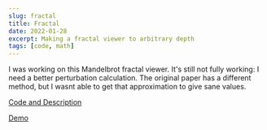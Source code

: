 ```yaml
---
slug: fractal
title: Fractal
date: 2022-01-28
excerpt: Making a fractal viewer to arbitrary depth
tags: [code, math]
---
```


I was working on this Mandelbrot fractal viewer. It's still not fully working: I need a better perturbation calculation. The original paper has a different method, but I wasnt able to get that approximation to give sane values.

[Code and Description](https://github.com/IHTFY/mandelbrot)

[Demo](http://mandelbrot.ihtfy.com)
